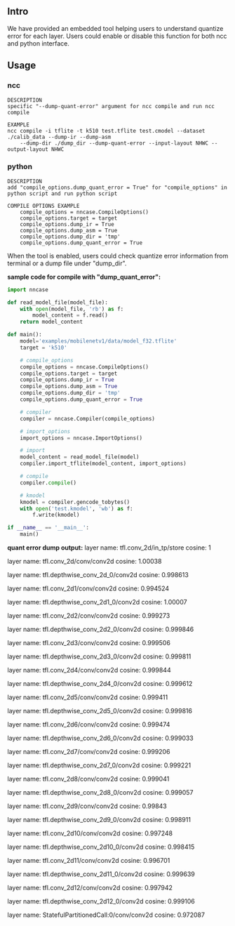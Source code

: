 ## Intro

We have provided an embedded tool helping users to understand quantize error for each layer. Users could enable or disable this function for both ncc and python interface.

## Usage

### ncc

```
DESCRIPTION
specific "--dump-quant-error" argument for ncc compile and run ncc compile

EXAMPLE
ncc compile -i tflite -t k510 test.tflite test.cmodel --dataset ./calib_data --dump-ir --dump-asm
    --dump-dir ./dump_dir --dump-quant-error --input-layout NHWC --output-layout NHWC
```

### python

```
DESCRIPTION
add "compile_options.dump_quant_error = True" for "compile_options" in python script and run python script

COMPILE OPTIONS EXAMPLE
    compile_options = nncase.CompileOptions()
    compile_options.target = target
    compile_options.dump_ir = True
    compile_options.dump_asm = True
    compile_options.dump_dir = 'tmp'
    compile_options.dump_quant_error = True
```

When the tool is enabled, users could check quantize error information from terminal or a dump file under "dump_dir".

**sample code for compile with "dump_quant_error":**

```python
import nncase

def read_model_file(model_file):
    with open(model_file, 'rb') as f:
        model_content = f.read()
    return model_content

def main():
    model='examples/mobilenetv1/data/model_f32.tflite'
    target = 'k510'

    # compile_options
    compile_options = nncase.CompileOptions()
    compile_options.target = target
    compile_options.dump_ir = True
    compile_options.dump_asm = True
    compile_options.dump_dir = 'tmp'
    compile_options.dump_quant_error = True

    # compiler
    compiler = nncase.Compiler(compile_options)

    # import_options
    import_options = nncase.ImportOptions()

    # import
    model_content = read_model_file(model)
    compiler.import_tflite(model_content, import_options)

    # compile
    compiler.compile()

    # kmodel
    kmodel = compiler.gencode_tobytes()
    with open('test.kmodel', 'wb') as f:
        f.write(kmodel)

if __name__ == '__main__':
    main()

```

**quant error dump output:**
layer name: tfl.conv_2d/in_tp/store   cosine: 1

layer name: tfl.conv_2d/conv/conv2d   cosine: 1.00038

layer name: tfl.depthwise_conv_2d_0/conv2d   cosine: 0.998613

layer name: tfl.conv_2d1/conv/conv2d   cosine: 0.994524

layer name: tfl.depthwise_conv_2d1_0/conv2d   cosine: 1.00007

layer name: tfl.conv_2d2/conv/conv2d   cosine: 0.999273

layer name: tfl.depthwise_conv_2d2_0/conv2d   cosine: 0.999846

layer name: tfl.conv_2d3/conv/conv2d   cosine: 0.999506

layer name: tfl.depthwise_conv_2d3_0/conv2d   cosine: 0.999811

layer name: tfl.conv_2d4/conv/conv2d   cosine: 0.999844

layer name: tfl.depthwise_conv_2d4_0/conv2d   cosine: 0.999612

layer name: tfl.conv_2d5/conv/conv2d   cosine: 0.999411

layer name: tfl.depthwise_conv_2d5_0/conv2d   cosine: 0.999816

layer name: tfl.conv_2d6/conv/conv2d   cosine: 0.999474

layer name: tfl.depthwise_conv_2d6_0/conv2d   cosine: 0.999033

layer name: tfl.conv_2d7/conv/conv2d   cosine: 0.999206

layer name: tfl.depthwise_conv_2d7_0/conv2d   cosine: 0.999221

layer name: tfl.conv_2d8/conv/conv2d   cosine: 0.999041

layer name: tfl.depthwise_conv_2d8_0/conv2d   cosine: 0.999057

layer name: tfl.conv_2d9/conv/conv2d   cosine: 0.99843

layer name: tfl.depthwise_conv_2d9_0/conv2d   cosine: 0.998911

layer name: tfl.conv_2d10/conv/conv2d   cosine: 0.997248

layer name: tfl.depthwise_conv_2d10_0/conv2d   cosine: 0.998415

layer name: tfl.conv_2d11/conv/conv2d   cosine: 0.996701

layer name: tfl.depthwise_conv_2d11_0/conv2d   cosine: 0.999639

layer name: tfl.conv_2d12/conv/conv2d   cosine: 0.997942

layer name: tfl.depthwise_conv_2d12_0/conv2d   cosine: 0.999106

layer name: StatefulPartitionedCall:0/conv/conv2d   cosine: 0.972087
